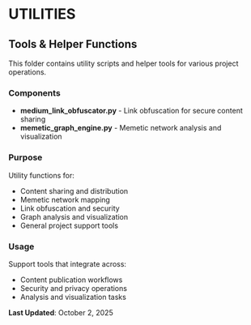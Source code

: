 # UTILITIES  
## Tools & Helper Functions

This folder contains utility scripts and helper tools for various project operations.

### Components

- **medium_link_obfuscator.py** - Link obfuscation for secure content sharing
- **memetic_graph_engine.py** - Memetic network analysis and visualization

### Purpose

Utility functions for:
- Content sharing and distribution
- Memetic network mapping
- Link obfuscation and security
- Graph analysis and visualization
- General project support tools

### Usage

Support tools that integrate across:
- Content publication workflows
- Security and privacy operations  
- Analysis and visualization tasks

**Last Updated**: October 2, 2025